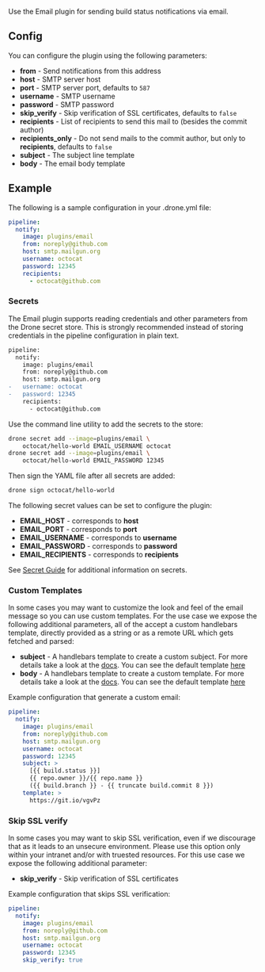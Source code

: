 Use the Email plugin for sending build status notifications via email.

## Config
You can configure the plugin using the following parameters:

* **from** - Send notifications from this address
* **host** - SMTP server host
* **port** - SMTP server port, defaults to `587`
* **username** - SMTP username
* **password** - SMTP password
* **skip_verify** - Skip verification of SSL certificates, defaults to `false`
* **recipients** - List of recipients to send this mail to (besides the commit author)
* **recipients_only** - Do not send mails to the commit author, but only to **recipients**, defaults to `false`
* **subject** - The subject line template
* **body** - The email body template

## Example

The following is a sample configuration in your .drone.yml file:

```yaml
pipeline:
  notify:
    image: plugins/email
    from: noreply@github.com
    host: smtp.mailgun.org
    username: octocat
    password: 12345
    recipients:
      - octocat@github.com
```

### Secrets
The Email plugin supports reading credentials and other parameters from the Drone secret store. This is strongly recommended instead of storing credentials in the pipeline configuration in plain text.

```diff
pipeline:
  notify:
    image: plugins/email
    from: noreply@github.com
    host: smtp.mailgun.org
-   username: octocat
-   password: 12345
    recipients:
      - octocat@github.com
```

Use the command line utility to add the secrets to the store:

```sh
drone secret add --image=plugins/email \
    octocat/hello-world EMAIL_USERNAME octocat
drone secret add --image=plugins/email \
    octocat/hello-world EMAIL_PASSWORD 12345
```

Then sign the YAML file after all secrets are added:

```sh
drone sign octocat/hello-world
```

The following secret values can be set to configure the plugin:
* **EMAIL_HOST** - corresponds to **host**
* **EMAIL_PORT** - corresponds to **port**
* **EMAIL_USERNAME** - corresponds to **username**
* **EMAIL_PASSWORD** - corresponds to **password**
* **EMAIL_RECIPIENTS** - corresponds to **recipients**

See [Secret Guide](http://readme.drone.io/usage/secret-guide/) for additional information on secrets.

### Custom Templates

In some cases you may want to customize the look and feel of the email message
so you can use custom templates. For the use case we expose the following
additional parameters, all of the accept a custom handlebars template, directly
provided as a string or as a remote URL which gets fetched and parsed:

* **subject** - A handlebars template to create a custom subject. For more
  details take a look at the [docs](http://handlebarsjs.com/). You can see the
  default template [here](https://github.com/drone-plugins/drone-email/blob/master/defaults.go#L14)
* **body** - A handlebars template to create a custom template. For more
  details take a look at the [docs](http://handlebarsjs.com/). You can see the
  default template [here](https://github.com/drone-plugins/drone-email/blob/master/defaults.go#L19-L267)

Example configuration that generate a custom email:

```yaml
pipeline:
  notify:
    image: plugins/email
    from: noreply@github.com
    host: smtp.mailgun.org
    username: octocat
    password: 12345
    subject: >
      [{{ build.status }}]
      {{ repo.owner }}/{{ repo.name }}
      ({{ build.branch }} - {{ truncate build.commit 8 }})
    template: >
      https://git.io/vgvPz
```

### Skip SSL verify

In some cases you may want to skip SSL verification, even if we discourage that
as it leads to an unsecure environment. Please use this option only within your
intranet and/or with truested resources. For this use case we expose the
following additional parameter:

* **skip_verify** - Skip verification of SSL certificates

Example configuration that skips SSL verification:

```yaml
pipeline:
  notify:
    image: plugins/email
    from: noreply@github.com
    host: smtp.mailgun.org
    username: octocat
    password: 12345
    skip_verify: true
```
